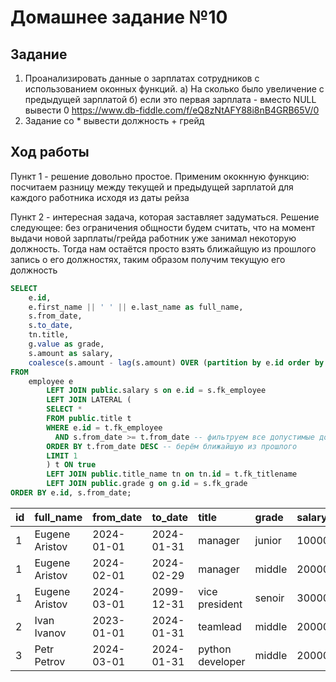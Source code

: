 # Домашнее задание №10

## Задание

1. Проанализировать данные о зарплатах сотрудников с использованием оконных функций.
   а) На сколько было увеличение с предыдущей зарплатой
   б) если это первая зарплата - вместо NULL вывести 0
   https://www.db-fiddle.com/f/eQ8zNtAFY88i8nB4GRB65V/0
2. Задание со * вывести должность + грейд

## Ход работы

Пункт 1 - решение довольно простое. Применим ококнную функцию: посчитаем разницу между текущей и предыдущей зарплатой для каждого работника исходя из даты рейза

Пункт 2 - интересная задача, которая заставляет задуматься. Решение следующее: без ограничения общности будем считать,
что на момент выдачи новой зарплаты/грейда работник уже занимал некоторую должность.
Тогда нам остаётся просто взять ближайщую из прошлого запись о его должностях, таким образом получим текущую его должность


```sql
SELECT
    e.id,
    e.first_name || ' ' || e.last_name as full_name,
    s.from_date,
    s.to_date,
    tn.title,
    g.value as grade,
    s.amount as salary,
    coalesce(s.amount - lag(s.amount) OVER (partition by e.id order by s.from_date), 0) as raise
FROM
    employee e
        LEFT JOIN public.salary s on e.id = s.fk_employee
        LEFT JOIN LATERAL (
        SELECT *
        FROM public.title t
        WHERE e.id = t.fk_employee
          AND s.from_date >= t.from_date -- фильтруем все допустимые должности сотрудника
        ORDER BY t.from_date DESC -- берём ближайшую из прошлого
        LIMIT 1
        ) t ON true
        LEFT JOIN public.title_name tn on tn.id = t.fk_titlename
        LEFT JOIN public.grade g on g.id = s.fk_grade
ORDER BY e.id, s.from_date;
```
| id | full\_name | from\_date | to\_date | title | grade | salary | raise |
| :--- | :--- | :--- | :--- | :--- | :--- | :--- | :--- |
| 1 | Eugene Aristov | 2024-01-01 | 2024-01-31 | manager | junior | 100000 | 0 |
| 1 | Eugene Aristov | 2024-02-01 | 2024-02-29 | manager | middle | 200000 | 100000 |
| 1 | Eugene Aristov | 2024-03-01 | 2099-12-31 | vice president | senoir | 300000 | 100000 |
| 2 | Ivan Ivanov | 2023-01-01 | 2024-01-31 | teamlead | middle | 200000 | 0 |
| 3 | Petr Petrov | 2024-03-01 | 2024-01-31 | python developer | middle | 200000 | 0 |

